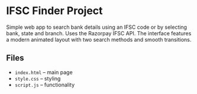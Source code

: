 # IFSC Finder Project

Simple web app to search bank details using an IFSC code or by selecting bank, state and branch. Uses the Razorpay IFSC API. The interface features a modern animated layout with two search methods and smooth transitions.

## Files
- `index.html` – main page
- `style.css` – styling
- `script.js` – functionality
